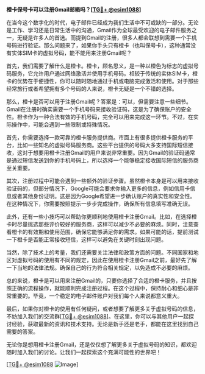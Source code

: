 **橙卡保号卡可以注册Gmail邮箱吗？[[TG💪+ @esim1088](https://t.me/s/esim1088)]**

在当今这个数字化的时代，电子邮件已经成为我们生活中不可或缺的一部分。无论是工作、学习还是日常生活中的沟通，Gmail作为全球最受欢迎的电子邮件服务之一，无疑是许多人的首选。而提到Gmail的注册，很多人都会联想到需要一个手机号码进行验证。那么问题来了，如果你手头只有橙卡（也叫保号卡），这种通常没有实体SIM卡的虚拟号码，能不能用来注册Gmail呢？

首先，我们需要了解什么是橙卡。橙卡，顾名思义，是一种以橙色为标志的虚拟号码服务，它允许用户通过网络激活并使用手机号码。相较于传统的实体SIM卡，橙卡的优势在于便捷性，你可以随时随地通过手机或电脑完成激活和使用。对于那些经常旅行或者希望拥有多个号码的人来说，橙卡无疑是一个不错的选择。

那么，橙卡是否可以用于注册Gmail呢？答案是：可以，但需要注意一些细节。Gmail在注册时确实需要一个手机号码来接收验证码，这是为了确保账户的安全性。橙卡作为一种合法有效的手机号码，完全可以用来完成这一环节。不过，在实际操作中，可能会遇到一些限制或特殊情况。

首先，你需要选择一款可靠的橙卡服务提供商。市面上有很多提供橙卡服务的平台，比如一些知名的虚拟号码服务商。这些平台提供的号码大多支持国际短信接收，这对于想要用橙卡注册Gmail的用户来说非常重要。因为Gmail的验证码通常是通过短信发送到你的手机号码上，所以选择一个能够稳定接收国际短信的服务商至关重要。

其次，注册过程中可能会遇到一些额外的验证步骤。虽然橙卡本身是可以用来接收验证码的，但部分情况下，Google可能会要求你输入更多的信息，例如信用卡信息或者其他身份证明。这是因为Google希望进一步确认账户的真实性和安全性。在这种情况下，你需要按照提示一步步完成操作，确保所有信息填写准确无误。

此外，还有一些小技巧可以帮助你更顺利地使用橙卡注册Gmail。比如，在选择橙卡时尽量挑选那些评价较好的服务商，这样可以减少不必要的麻烦。同时，注意查看橙卡的有效期和使用范围，确保它能够满足你的需求。如果可能的话，提前测试一下橙卡是否能正常接收短信，这样可以避免在关键时刻出现问题。

当然，除了技术上的考量，我们还需要关注法律和政策方面的问题。不同国家和地区对虚拟号码的使用有不同的规定，因此在使用橙卡注册Gmail之前，最好先了解一下当地的法律法规。确保自己的行为符合相关规定，以免造成不必要的麻烦。

总的来说，橙卡是可以用来注册Gmail的，只要你选择了合适的橙卡服务，并且按照正确的流程操作，就能顺利完成注册过程。在这个过程中，保持耐心和细心是非常重要的。毕竟，一个稳定的电子邮件账户对我们每个人来说都意义重大。

最后，如果你对橙卡的使用有任何疑问，或者想要了解更多关于虚拟号码的信息，不妨加入我们的交流群[[TG💪+ @esim1088](https://t.me/s/esim1088)]。在这里，你可以与其他用户一起探讨经验，获取最新的资讯和技术支持。无论是新手还是老手，都能在这里找到自己需要的答案。

无论你是想用橙卡注册Gmail，还是仅仅想了解更多关于虚拟号码的知识，都欢迎随时加入我们的讨论。让我们一起探索这个充满可能性的世界吧！

[[TG💪+ @esim1088](https://t.me/s/esim1088) ![Image](https://i.postimg.cc/4NQfJmqS/Snipaste-2025-05-13-00-14-12.png)]